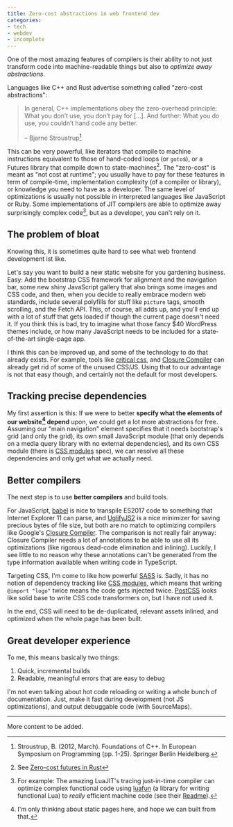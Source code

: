 ```yaml
---
title: Zero-cost abstractions in web frontend dev
categories:
- tech
- webdev
- incomplete
---
```

One of the most amazing features of compilers is their ability to not just transform code into machine-readable things but also to _optimize away abstractions_.

Languages like C++ and Rust advertise something called "zero-cost abstractions":

> In general, C++ implementations obey the zero-overhead principle: What you don’t use, you don’t pay for […]. And further: What you do use, you couldn’t hand code any better.
>
> – Bjarne Stroustrup[^stroustrup2012foundations]

[^stroustrup2012foundations]: Stroustrup, B. (2012, March). Foundations of C++. In European Symposium on Programming (pp. 1-25). Springer Berlin Heidelberg.

This can be very powerful, like iterators that compile to machine instructions equivalent to those of hand-coded loops (or `goto`s), or a Futures library that compile down to state-machines[^futures]. The "zero-cost" is meant as "not cost at runtime"; you usually have to pay for these features in term of compile-time, implementation complexity (of a compiler or library), or knowledge you need to have as a developer. The same level of optimizations is usually not possible in interpreted languages like JavaScript or Ruby. Some implementations of JIT compilers are able to optimize away surprisingly complex code[^luafun], but as a developer, you can't rely on it.

[^futures]: See [Zero-cost futures in Rust](https://aturon.github.io/blog/2016/08/11/futures/)
[^luafun]: For example: The amazing LuaJIT's tracing just-in-time compiler can optimize complex functional code using [luafun] (a library for writing functional Lua) to _really_ efficient machine code (see their [Readme][luafun-readme]).

[luafun]: https://github.com/rtsisyk/luafun
[luafun-readme]: https://github.com/rtsisyk/luafun/blob/5c0a3db1fb6c3e9c6ba432cb47774f18b3916ada/README.md

## The problem of bloat

Knowing this, it is sometimes quite hard to see what web frontend development ist like.

Let's say you want to build a new static website for you gardening business. Easy: Add the bootstrap CSS framework for alignment and the navigation bar, some new shiny JavaScript gallery that also brings some images and CSS code, and then, when you decide to really embrace modern web standards, include several polyfills for stuff like `picture` tags, smooth scrolling, and the Fetch API. This, of course, all adds up, and you'll end up with a lot of stuff that gets loaded if though the current page doesn't need it. If you think this is bad, try to imagine what those fancy $40 WordPress themes include, or how many JavaScript needs to be included for a state-of-the-art single-page app.

I think this can be improved up, and some of the technology to do that already exists. For example, tools like [critical css], and [Closure Compiler] can already get rid of some of the unused CSS/JS. Using that to our advantage is not that easy though, and certainly not the default for most developers.

[critical css]: https://github.com/addyosmani/critical
[Closure Compiler]: https://developers.google.com/closure/compiler/

## Tracking precise dependencies

My first assertion is this: If we were to better **specify what the elements of our website[^static-for-now] depend** upon, we could get a lot more abstractions for free. Assuming our "main navigation" element specifies that it needs bootstrap's grid (and only the grid), its own small JavaScript module (that only depends on a media query library with no external dependencies), and its own CSS module (there is [CSS modules] spec), we can resolve all these dependencies and only get what we actually need.

[^static-for-now]: I'm only thinking about static pages here, and hope we can built from that.

[CSS modules]: https://github.com/css-modules/css-modules

## Better compilers

The next step is to use **better compilers** and build tools.

For JavaScript, [babel] is nice to transpile ES2017 code to something that Internet Explorer 11 can parse, and [UglifyJS2] is a nice minimizer for saving precious bytes of file size, but both are no match to optimizing compilers like Google's [Closure Compiler]. The comparison is not really fair anyway: Closure Compiler needs a lot of annotations to be able to use all its optimizations (like rigorous dead-code elimination and inlining). Luckily, I see little to no reason why these annotations can't be generated from the type information available when writing code in TypeScript.

[babel]: http://babeljs.io
[UglifyJS2]: https://github.com/mishoo/UglifyJS2

Targeting CSS, I'm come to like how powerful [SASS] is. Sadly, it has no notion of dependency tracking like [CSS modules], which means that writing `@import "logo"` twice means the code gets injected twice. [PostCSS] looks like solid base to write CSS code transformers on, but I have not used it.

[SASS]: http://sass-lang.com
[PostCSS]: http://postcss.org

In the end, CSS will need to be de-duplicated, relevant assets inlined, and optimized when the whole page has been built.

## Great developer experience

To me, this means basically two things:

1. Quick, incremental builds
2. Readable, meaningful errors that are easy to debug

I'm not even talking about hot code reloading or writing a whole bunch of documentation. Just, make it fast during development (not JS optimizations), and output debuggable code (with SourceMaps).

- - - -

More content to be added.
